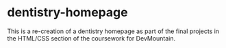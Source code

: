 # dentistry-homepage

This is a re-creation of a dentistry homepage as part of the final projects in the HTML/CSS section of the coursework for DevMountain.
